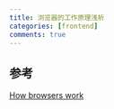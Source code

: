 ```yaml
---
title: 浏览器的工作原理浅析
categories: [frontend]
comments: true
---
```


## 参考

[How browsers work](http://taligarsiel.com/Projects/howbrowserswork1.htm)